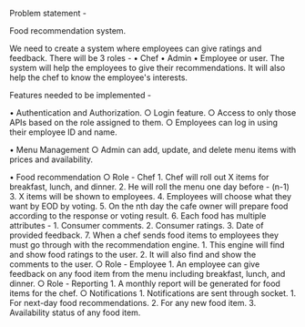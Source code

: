 Problem statement -

Food recommendation system.

We need to create a system where employees can give ratings and feedback.
There will be 3 roles -
	• Chef
	• Admin
	• Employee or user.
The system will help the employees to give their recommendations.
It will also help the chef to know the employee's interests.

Features needed to be implemented -

• Authentication and Authorization.
	○ Login feature.
	○ Access to only those APIs based on the role assigned to them.
	○ Employees can log in using their employee ID and name.

• Menu Management
	○ Admin can add, update, and delete menu items with prices and availability.

• Food recommendation
	○ Role - Chef
		1. Chef will roll out X items for breakfast, lunch, and dinner.
		2. He will roll the menu one day before - (n-1)
		3. X items will be shown to employees.
		4. Employees will choose what they want by EOD by voting.
		5. On the nth day the cafe owner will prepare food according to the response or voting result.
		6. Each food has multiple attributes -
			1. Consumer comments.
			2. Consumer ratings.
			3. Date of provided feedback.
		7. When a chef sends food items to employees they must go through with the recommendation engine.
			1. This engine will find and show food ratings to the user.
			2. It will also find and show the comments to the user.
	○ Role - Employee
		1. An employee can give feedback on any food item from the menu including breakfast, lunch, and dinner.
	○ Role - Reporting
		1. A monthly report will be generated for food items for the chef.
	○ Notifications
		1. Notifications are sent through socket.
			1. For next-day food recommendations.
			2. For any new food item.
			3. Availability status of any food item.

